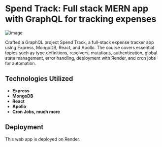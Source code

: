 # Spend Track: Full stack MERN app with GraphQL for tracking expenses

![image](frontend/public/project5.png)

Crafted a GraphQL project Spend Track, a full-stack expense tracker app using Express, MongoDB, React, and Apollo. The course covers essential topics such as type definitions, resolvers, mutations, authentication, global state management, error handling, deployment with Render, and cron jobs for automation.

## Technologies Utilized

- **Express**
- **MongoDB**
- **React**
- **Apollo**
- **Cron Jobs, much more**

## Deployment 
This web app is deployed on Render. 
